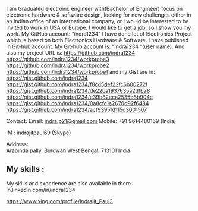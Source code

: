I am Graduated electronic engineer with(Bachelor of Engineer) focus on electronic hardware  & software  design, looking for new challenges either in an Indian office of an international company, or I would be interested to be invited to work in USA or Europe.
I would like to get a job, so I show you my work.
My GitHub account: "indra1234"
I have done lot of Electronics Project which is based on both Electronics Hardware & Software. I have published in Git-hub account. My Git-hub account is: “indra1234 “(user name). And also my project URL is:
https://github.com/indra1234
https://github.com/indra1234/workprobe3
https://github.com/indra1234/workprobe2
https://github.com/indra1234/workprobe1
and my Gist are in: https://gist.github.com/indra1234
https://gist.github.com/indra1234/f8cd5def22fc6b00272f
https://gist.github.com/indra1234/de22ba1937635a2dfb28
https://gist.github.com/indra1234/e39b82eca2535b8b904c
https://gist.github.com/indra1234/0a8cfc1a2670d92f6484
https://gist.github.com/indra1234/acf9395fd115d3001507

Contact:
Email: indra.p21@gmail.com 
Mobile: +91 9614480169 (India)

IM	: indrajitpaul69 (Skype)

Address:	
Arabinda pally, Burdwan
West Bengal: 713101
India

## My skills :
My skills and  experience are also available in there.
in.linkedin.com/in/indra1234

https://www.xing.com/profile/Indrajit_Paul3
